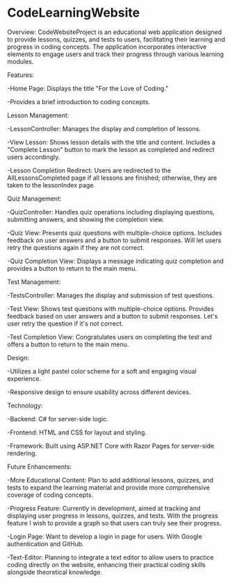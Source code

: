 # CodeLearningWebsite
Overview: CodeWebsiteProject is an educational web application designed to provide lessons, quizzes, and tests to users, facilitating their learning and progress in coding concepts. The application incorporates interactive elements to engage users and track their progress through various learning modules.  

Features: 
 
  -Home Page: Displays the title "For the Love of Coding." 
  
  -Provides a brief introduction to coding concepts. 

Lesson Management: 
 
  -LessonController: Manages the display and completion of lessons. 
 
  -View Lesson: Shows lesson details with the title and content. Includes a "Complete Lesson" button to mark the lesson as completed and redirect       users accordingly. 
 
  -Lesson Completion Redirect: Users are redirected to the AllLessonsCompleted page if all lessons are finished; otherwise, they are taken to the       lessonIndex page. 

Quiz Management: 
  
  -QuizController: Handles quiz operations including displaying questions, submitting answers, and showing the completion view. 
  
  -Quiz View: Presents quiz questions with multiple-choice options. Includes feedback on user answers and a button to submit responses. Will let        users retry the questions again if they are not correct. 
  
  -Quiz Completion View: Displays a message indicating quiz completion and provides a button to return to the main menu. 

Test Management: 
  
  -TestsController: Manages the display and submission of test questions. 
  
  -Test View: Shows test questions with multiple-choice options. Provides feedback based on user answers and a button to submit responses. Let's       user retry the question if it's not correct. 
  
  -Test Completion View: Congratulates users on completing the test and offers a button to return to the main menu. 

Design: 
  
  -Utilizes a light pastel color scheme for a soft and engaging visual experience. 
  
  -Responsive design to ensure usability across different devices. 

Technology: 
  
  -Backend: C# for server-side logic. 
  
  -Frontend: HTML and CSS for layout and styling. 
  
  -Framework: Built using ASP.NET Core with Razor Pages for server-side rendering. 

Future Enhancements: 
  
  -More Educational Content: Plan to add additional lessons, quizzes, and tests to expand the learning material and provide more comprehensive coverage of coding concepts. 
  
  -Progress Feature: Currently in development, aimed at tracking and displaying user progress in lessons, quizzes, and tests. With the progress         feature I wish to provide a graph so that users can truly see their progress. 
  
  -Login Page: Want to develop a login in page for users. With Google authentication and GitHub. 
  
  -Text-Editor: Planning to integrate a text editor to allow users to practice coding directly on the website, enhancing their practical coding         skills alongside theoretical knowledge. 

 

 
